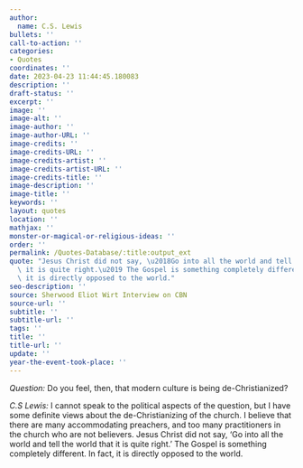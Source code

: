 ```yaml
---
author:
  name: C.S. Lewis
bullets: ''
call-to-action: ''
categories:
- Quotes
coordinates: ''
date: 2023-04-23 11:44:45.180083
description: ''
draft-status: ''
excerpt: ''
image: ''
image-alt: ''
image-author: ''
image-author-URL: ''
image-credits: ''
image-credits-URL: ''
image-credits-artist: ''
image-credits-artist-URL: ''
image-credits-title: ''
image-description: ''
image-title: ''
keywords: ''
layout: quotes
location: ''
mathjax: ''
monster-or-magical-or-religious-ideas: ''
order: ''
permalink: /Quotes-Database/:title:output_ext
quote: "Jesus Christ did not say, \u2018Go into all the world and tell the world that\
  \ it is quite right.\u2019 The Gospel is something completely different. In fact,\
  \ it is directly opposed to the world."
seo-description: ''
source: Sherwood Eliot Wirt Interview on CBN
source-url: ''
subtitle: ''
subtitle-url: ''
tags: ''
title: ''
title-url: ''
update: ''
year-the-event-took-place: ''
---
```

*Question:* Do you feel, then, that modern culture is being de-Christianized?

*C.S Lewis:* I cannot speak to the political aspects of the question, but I have some definite views about the de-Christianizing of the church. I believe that there are many accommodating preachers, and too many practitioners in the church who are not believers. Jesus Christ did not say, ‘Go into all the world and tell the world that it is quite right.’ The Gospel is something completely different. In fact, it is directly opposed to the world.